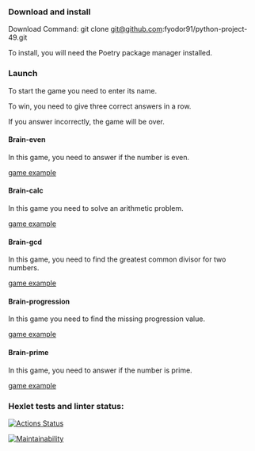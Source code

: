 ### Download and install ###


Download Command: git clone git@github.com:fyodor91/python-project-49.git

To install, you will need the Poetry package manager installed.


### Launch ###


To start the game you need to enter its name.

To win, you need to give three correct answers in a row.

If you answer incorrectly, the game will be over.


#### Brain-even ####


In this game, you need to answer if the number is even.

[game example](https://asciinema.org/a/578811)


#### Brain-calc ####


In this game you need to solve an arithmetic problem.

[game example](https://asciinema.org/a/578812)



#### Brain-gcd ####


In this game, you need to find the greatest common divisor for two numbers.

[game example](https://asciinema.org/a/578814)


#### Brain-progression ####

In this game you need to find the missing progression value.

[game example](https://asciinema.org/a/578816)


#### Brain-prime ####


In this game, you need to answer if the number is prime.

[game example](https://asciinema.org/a/578817)

### Hexlet tests and linter status:
[![Actions Status](https://github.com/fyodor91/python-project-49/workflows/hexlet-check/badge.svg)](https://github.com/fyodor91/python-project-49/actions)

[![Maintainability](https://api.codeclimate.com/v1/badges/b98262d0795668e85f38/maintainability)](https://codeclimate.com/github/fyodor91/python-project-49/maintainability)
